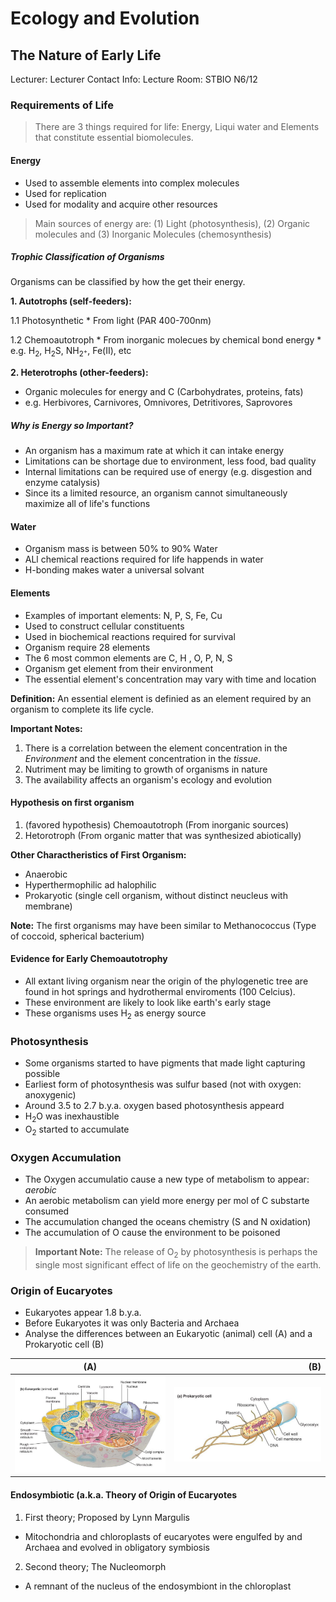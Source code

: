 # Ecology and Evolution

## The Nature of Early Life
Lecturer: 
Lecturer Contact Info: 
Lecture Room: STBIO N6/12

### Requirements of Life

> There are 3 things required for life: Energy, Liqui water and Elements that constitute essential biomolecules.

#### Energy

  * Used to assemble elements into complex molecules
  * Used for replication
  * Used for modality and acquire other resources
  
> Main sources of energy are: (1) Light (photosynthesis), (2) Organic molecules and (3) Inorganic Molecules (chemosynthesis)

##### Trophic Classification of Organisms

Organisms can be classified by how the get their energy.

__1. Autotrophs (self-feeders):__

  1.1 Photosynthetic
      * From light (PAR 400-700nm)
      
  1.2 Chemoautotroph
      * From inorganic molecues by chemical bond energy
      * e.g. H<sub>2</sub>, H<sub>2</sub>S, NH<sub>2<sup>+</sup></sub>, Fe(II), etc
      
__2. Heterotrophs (other-feeders):__
  
  * Organic molecules for energy and C (Carbohydrates, proteins, fats)
  * e.g. Herbivores, Carnivores, Omnivores, Detritivores, Saprovores
  
##### Why is Energy so Important?

  * An organism has a maximum rate at which it can intake energy
  * Limitations can be shortage due to environment, less food, bad quality
  * Internal limitations can be required use of energy (e.g. disgestion and enzyme catalysis)
  * Since its a limited resource, an organism cannot simultaneously maximize all of life's functions

#### Water

  * Organism mass is between 50% to 90% Water
  * ALl chemical reactions required for life happends in water
  * H-bonding makes water a universal solvant
  
#### Elements
  
  * Examples of important elements: N, P, S, Fe, Cu
  * Used to construct cellular constituents
  * Used in biochemical reactions required for survival
  * Organism require 28 elements
  * The 6 most common elements are C, H , O, P, N, S
  * Organism get element from their environment
  * The essential element's concentration may vary with time and location
  
__Definition:__ An essential element is definied as an element required by an organism to complete its life cycle.

__Important Notes:__ 

1. There is a correlation between the element concentration in the *Environment* and the element concentration in the *tissue*.
2. Nutriment may be limiting to growth of organisms in nature
3. The availability affects an organism's ecology and evolution
  
#### Hypothesis on first organism

1. (favored hypothesis) Chemoautotroph (From inorganic sources)
2. Hetorotroph (From organic matter that was synthesized abiotically)

__Other Charactheristics of First Organism:__
  
  * Anaerobic
  * Hyperthermophilic ad halophilic
  * Prokaryotic (single cell organism, without distinct neucleus with membrane)
  
__Note:__ The first organisms may have been similar to Methanococcus (Type of coccoid, spherical bacterium)

#### Evidence for Early Chemoautotrophy

  * All extant living organism near the origin of the phylogenetic tree are found in hot springs and hydrothermal enviroments (100 Celcius).
  * These environment are likely to look like earth's early stage
  * These organisms uses H<sub>2</sub> as energy source
  

### Photosynthesis

  * Some organisms started to have pigments that made light capturing possible
  * Earliest form of photosynthesis was sulfur based (not with oxygen: anoxygenic)
  * Around 3.5 to 2.7 b.y.a. oxygen based photosynthesis appeard
  * H<sub>2</sub>O was inexhaustible
  * O<sub>2</sub> started to accumulate

### Oxygen Accumulation

  * The Oxygen accumulatio cause a new type of metabolism to appear: _aerobic_
  * An aerobic metabolism can yield more energy per mol of C substarte consumed
  * The accumulation changed the oceans chemistry (S and N oxidation)
  * The accumulation of O cause the environment to be poisoned

> __Important Note:__ The release of O<sub>2</sub> by photosynthesis is perhaps the single most significant effect of life on the geochemistry of the earth.

### Origin of Eucaryotes

  * Eukaryotes appear 1.8 b.y.a.
  * Before Eukaryotes it was only Bacteria and Archaea
  * Analyse the differences between an Eukaryotic (animal) cell (A) and a Prokaryotic cell (B)
  
| (A) | (B) |
|-----|----:|
|![alt text](lecture_data/eukaryotic_cell.png "Eukaryotic Cell") | ![alt text](lecture_data/prokaryotic_cell.png "Prokaryotic Cell")|

#### Endosymbiotic (a.k.a. Theory of Origin of Eucaryotes

1. First theory; Proposed by Lynn Margulis
  * Mitochondria and chloroplasts of eucaryotes were engulfed by and Archaea and evolved in obligatory symbiosis

2. Second theory; The Nucleomorph
  * A remnant of the nucleus of the endosymbiont in the chloroplast





